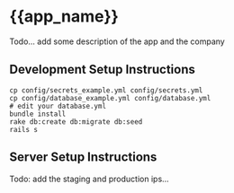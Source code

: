 # {{app_name}}
Todo... add some description of the app and the company

## Development Setup Instructions
```shell
cp config/secrets_example.yml config/secrets.yml
cp config/database_example.yml config/database.yml
# edit your database.yml
bundle install
rake db:create db:migrate db:seed
rails s
```

## Server Setup Instructions
Todo: add the staging and production ips...

